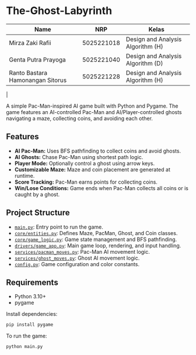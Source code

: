 # The-Ghost-Labyrinth

| Name           | NRP        | Kelas     |
| ---            | ---        | ----------|
| Mirza Zaki Rafii | 5025221018 | Design and Analysis Algorithm (H) |
| Genta Putra Prayoga | 5025221040 | Design and Analysis Algorithm (D) |
| Ranto Bastara Hamonangan Sitorus | 5025221228 | Design and Analysis Algorithm (H) | 
|

A simple Pac-Man-inspired AI game built with Python and Pygame. The game features an AI-controlled Pac-Man and AI/Player-controlled ghosts navigating a maze, collecting coins, and avoiding each other.

## Features

- **AI Pac-Man:** Uses BFS pathfinding to collect coins and avoid ghosts.
- **AI Ghosts:** Chase Pac-Man using shortest path logic.
- **Player Mode:** Optionally control a ghost using arrow keys.
- **Customizable Maze:** Maze and coin placement are generated at runtime.
- **Score Tracking:** Pac-Man earns points for collecting coins.
- **Win/Lose Conditions:** Game ends when Pac-Man collects all coins or is caught by a ghost.

## Project Structure

- [`main.py`](main.py): Entry point to run the game.
- [`core/entities.py`](core/entities.py): Defines Maze, PacMan, Ghost, and Coin classes.
- [`core/game_logic.py`](core/game_logic.py): Game state management and BFS pathfinding.
- [`drivers/game_app.py`](drivers/game_app.py): Main game loop, rendering, and input handling.
- [`services/pacman_moves.py`](services/pacman_moves.py): Pac-Man AI movement logic.
- [`services/ghost_moves.py`](services/ghost_moves.py): Ghost AI movement logic.
- [`config.py`](config.py): Game configuration and color constants.

## Requirements

- Python 3.10+
- pygame

Install dependencies:
```sh
pip install pygame
```

To run the game:
```sh
python main.py
```
